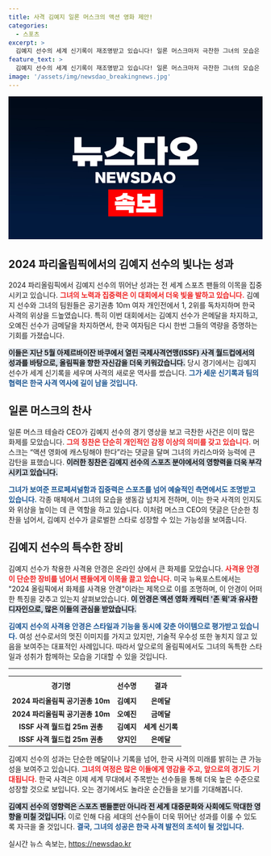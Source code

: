 ```yaml
---
title: 사격 김예지 일론 머스크의 액션 영화 제안!
categories:
  - 스포츠
excerpt: >
  김예지 선수의 세계 신기록이 재조명받고 있습니다! 일론 머스크마저 극찬한 그녀의 모습은 여전사의 매력을 발산하며 올림픽 무대에서도 은메달을 차지했습니다. 그녀의 사격용 안경 또한 SNS에서 화제입니다!
feature_text: >
  김예지 선수의 세계 신기록이 재조명받고 있습니다! 일론 머스크마저 극찬한 그녀의 모습은 여전사의 매력을 발산하며 올림픽 무대에서도 은메달을 차지했습니다. 그녀의 사격용 안경 또한 SNS에서 화제입니다!
image: '/assets/img/newsdao_breakingnews.jpg'
---
```


<p><img src="/assets/img/newsdao_breakingnews.jpg" alt="bookingtag 속보" /></p>

<h2 data-ke-size="size26">2024 파리올림픽에서의 김예지 선수의 빛나는 성과</h2>

<p data-ke-size="size16">2024 파리올림픽에서 김예지 선수의 뛰어난 성과는 전 세계 스포츠 팬들의 이목을 집중시키고 있습니다. <b><span style="color: #ee2323;">그녀의 노력과 집중력은 이 대회에서 더욱 빛을 발하고 있습니다.</span></b> 김예지 선수와 그녀의 팀원들은 공기권총 10ｍ 여자 개인전에서 1, 2위를 독차지하며 한국 사격의 위상을 드높였습니다. 특히 이번 대회에서는 김예지 선수가 은메달을 차지하고, 오예진 선수가 금메달을 차지하면서, 한국 여자팀은 다시 한번 그들의 역량을 증명하는 기회를 가졌습니다.</p>

<p data-ke-size="size16"><b><span style="background-color: #21538527;">이들은 지난 5월 아제르바이잔 바쿠에서 열린 국제사격연맹(ISSF) 사격 월드컵에서의 성과를 바탕으로, 올림픽을 향한 자신감을 더욱 키워갔습니다.</span></b> 당시 경기에서는 김예지 선수가 세계 신기록을 세우며 사격의 새로운 역사를 썼습니다. <b><span style="color: #1a5490;">그가 세운 신기록과 팀의 협력은 한국 사격 역사에 길이 남을 것입니다.</span></b></p>

<h2 data-ke-size="size26">일론 머스크의 찬사</h2>

<p data-ke-size="size16">일론 머스크 테슬라 CEO가 김예지 선수의 경기 영상을 보고 극찬한 사건은 이미 많은 화제를 모았습니다. <b><span style="color: #ee2323;">그의 칭찬은 단순히 개인적인 감정 이상의 의미를 갖고 있습니다.</span></b> 머스크는 “액션 영화에 캐스팅해야 한다”라는 댓글을 달며 그녀의 카리스마와 능력에 큰 감탄을 표했습니다. <b><span style="background-color: #21538527;">이러한 칭찬은 김예지 선수의 스포츠 분야에서의 영향력을 더욱 부각시키고 있습니다.</span></b></p>

<p data-ke-size="size16"><b><span style="color: #1a5490;">그녀가 보여준 프로페셔널함과 집중력은 스포츠를 넘어 예술적인 측면에서도 조명받고 있습니다.</span></b> 각종 매체에서 그녀의 모습을 생동감 넘치게 전하며, 이는 한국 사격의 인지도와 위상을 높이는 데 큰 역할을 하고 있습니다. 이처럼 머스크 CEO의 댓글은 단순한 칭찬을 넘어서, 김예지 선수가 글로벌한 스타로 성장할 수 있는 가능성을 보여줍니다.</p>

<h2 data-ke-size="size26">김예지 선수의 특수한 장비</h2>

<p data-ke-size="size16">김예지 선수가 착용한 사격용 안경은 온라인 상에서 큰 화제를 모았습니다. <b><span style="color: #ee2323;">사격용 안경이 단순한 장비를 넘어서 팬들에게 이목을 끌고 있습니다.</span></b> 미국 뉴욕포스트에서는 "2024 올림픽에서 화제를 사격용 안경"이라는 제목으로 이를 조명하며, 이 안경이 어떠한 특징을 갖추고 있는지 살펴보았습니다. <b><span style="background-color: #21538527;">이 안경은 액션 영화 캐릭터 '존 윅'과 유사한 디자인으로, 많은 이들의 관심을 받았습니다.</span></b></p>

<p data-ke-size="size16"><b><span style="color: #1a5490;">김예지 선수의 사격용 안경은 스타일과 기능을 동시에 갖춘 아이템으로 평가받고 있습니다.</span></b> 여성 선수로서의 멋진 이미지를 가지고 있지만, 기술적 우수성 또한 놓치지 않고 있음을 보여주는 대표적인 사례입니다. 따라서 앞으로의 올림픽에서도 그녀의 독특한 스타일과 성취가 함께하는 모습을 기대할 수 있을 것입니다.</p>

<hr>

<table style="width:100%">
  <tr>
    <th style="text-align: center; height: 30px;"><b>경기명</b></th>
    <th style="text-align: center; height: 30px;"><b>선수명</b></th>
    <th style="text-align: center; height: 30px;"><b>결과</b></th>
  </tr>
  <tr>
    <td style="text-align: center; height: 17px;"><b>2024 파리올림픽 공기권총 10m</b></td>
    <td style="text-align: center; height: 17px;"><b>김예지</b></td>
    <td style="text-align: center; height: 17px;"><b>은메달</b></td>
  </tr>
  <tr>
    <td style="text-align: center; height: 17px;"><b>2024 파리올림픽 공기권총 10m</b></td>
    <td style="text-align: center; height: 17px;"><b>오예진</b></td>
    <td style="text-align: center; height: 17px;"><b>금메달</b></td>
  </tr>
  <tr>
    <td style="text-align: center; height: 17px;"><b>ISSF 사격 월드컵 25m 권총</b></td>
    <td style="text-align: center; height: 17px;"><b>김예지</b></td>
    <td style="text-align: center; height: 17px;"><b>세계 신기록</b></td>
  </tr>
  <tr>
    <td style="text-align: center; height: 17px;"><b>ISSF 사격 월드컵 25m 권총</b></td>
    <td style="text-align: center; height: 17px;"><b>양지인</b></td>
    <td style="text-align: center; height: 17px;"><b>은메달</b></td>
  </tr>
</table>

<p data-ke-size="size16">김예지 선수의 성과는 단순한 메달이나 기록을 넘어, 한국 사격의 미래를 밝히는 큰 가능성을 보여주고 있습니다. <b><span style="color: #ee2323;">그녀의 여정은 많은 이들에게 영감을 주고, 앞으로의 경기도 기대됩니다.</span></b> 한국 사격은 이제 세계 무대에서 주목받는 선수들을 통해 더욱 높은 수준으로 성장할 것으로 보입니다. 오는 경기에서도 놀라운 순간들을 보기를 기대해봅니다.</p>

<p data-ke-size="size16"><b><span style="background-color: #21538527;">김예지 선수의 영향력은 스포츠 팬들뿐만 아니라 전 세계 대중문화와 사회에도 막대한 영향을 미칠 것입니다.</span></b> 이로 인해 다음 세대의 선수들이 더욱 뛰어난 성과를 이룰 수 있도록 자극을 줄 것입니다. <b><span style="color: #1a5490;">결국, 그녀의 성공은 한국 사격 발전의 초석이 될 것입니다.</span></b></p>
실시간 뉴스 속보는, <a href="https://newsdao.kr" rel="dofollow">https://newsdao.kr</a>


